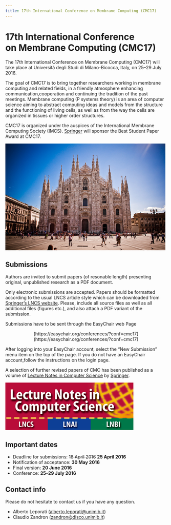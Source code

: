 ```yaml
---
title: 17th International Conference on Membrane Computing (CMC17)
---
```


17th International Conference<br>on Membrane Computing (CMC17)
==============================================================

The 17th International Conference on Membrane Computing (CMC17) will take place at Università degli Studi di Milano-Bicocca, Italy, on 25–29 July 2016.

The goal of CMC17 is to bring together researchers working in membrane computing and related fields, in a friendly atmosphere enhancing communication,cooperation and continuing the tradition of the past meetings. Membrane computing (P systems theory) is  an area of computer science  aiming  to abstract computing ideas and models from the  structure  and the functioning of living cells, as well as from the way the cells are organized in tissues or higher order structures.

CMC17 is organized under the auspices of the International Membrane Computing Society (IMCS). [Springer](http://www.springer.com/) will sponsor the Best Student Paper Award at CMC17.

![[Mailänder Dom](https://www.flickr.com/photos/florianplag/5084575836) by [Florian Plag](https://www.flickr.com/photos/florianplag/), used under [CC BY](https://creativecommons.org/licenses/by/2.0/)](/media/mailander-dom.jpg "Mailänder Dom")

Submissions
-----------

Authors are  invited to submit papers (of resonable length) presenting original, unpublished research 
as a PDF document.

Only  electronic submissions are accepted. Papers should be formatted according to  the usual LNCS  article style which can be downloaded from [Springer’s LNCS website](http://www.springer.com/lncs). Please,  include all source  files as well  as  all additional files (figures etc.), and also attach a PDF variant of the submission.

Submissions have to be sent through the EasyChair web Page

<p style="text-align: center;">[https://easychair.org/conferences/?conf=cmc17](https://easychair.org/conferences/?conf=cmc17)</p>

After logging  into your  EasyChair  account, select  the “New Submission” menu item on the top of the page. If you do not have an EasyChair account,follow the instructions on the login page.

A selection of further revised papers of CMC has been published as a volume of [Lecture Notes in Computer Science](https://dx.doi.org/10.1007/978-3-319-54072-6) by [Springer](http://www.springer.com/).

[![](/media/LNCS-Logo.png "Springer LNCS")](https://dx.doi.org/10.1007/978-3-319-54072-6)

Important dates
---------------

* Deadline for submissions:           ~~18 April 2016~~ **25 April 2016**
* Notification of acceptance:         **30 May 2016**
* Final version:                      **20 June 2016**
* Conference:                         **25–29 July 2016**

Contact info
------------

Please do not hesitate to contact us if you have any question.

* Alberto Leporati ([alberto.leporati@unimib.it](mailto:alberto.leporati@unimib.it))
* Claudio Zandron ([zandron@disco.unimib.it](mailto:zandron@disco.unimib.it))
